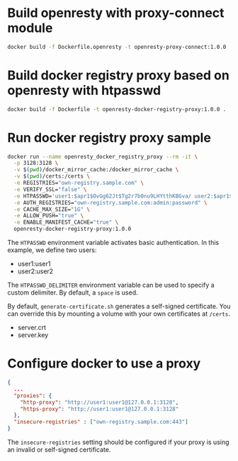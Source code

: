 # Build openresty with proxy-connect module
```bash
docker build -f Dockerfile.openresty -t openresty-proxy-connect:1.0.0 .
```

# Build docker registry proxy based on openresty with htpasswd
```bash
docker build -f Dockerfile -t openresty-docker-registry-proxy:1.0.0 .
```

# Run docker registry proxy sample
```bash
docker run --name openresty_docker_registry_proxy --rm -it \
  -p 3128:3128 \
  -v $(pwd)/docker_mirror_cache:/docker_mirror_cache \
  -v $(pwd)/certs:/certs \
  -e REGISTRIES="own-registry.sample.com" \
  -e VERIFY_SSL="false" \
  -e HTPASSWD='user1:$apr1$OvGg62Jt$Tg2r7b0nu9LHYtthKBGva/ user2:$apr1$FMKFApNl$47e0wnD8ajeh.B2u64lLI.' \
  -e AUTH_REGISTRIES="own-registry.sample.com:admin:password" \
  -e CACHE_MAX_SIZE="1G" \
  -e ALLOW_PUSH="true" \
  -e ENABLE_MANIFEST_CACHE="true" \
  openresty-docker-registry-proxy:1.0.0
```

The `HTPASSWD` environment variable activates basic authentication. In this example, we define two users:
* user1:user1
* user2:user2

The `HTPASSWD_DELIMITER` environment variable can be used to specify a custom delimiter. By default, a `space` is used.

By default, `generate-certificate.sh` generates a self-signed certificate. You can override this by mounting a volume with your own certificates at `/certs`.
* server.crt
* server.key

# Configure docker to use a proxy
```json
{
  ...
  "proxies": {
    "http-proxy": "http://user1:user1@127.0.0.1:3128",
    "https-proxy": "http://user1:user1@127.0.0.1:3128"
  },
  "insecure-registries" : ["own-registry.sample.com:443"]
}
```

The `insecure-registries` setting should be configured if your proxy is using an invalid or self-signed certificate.
